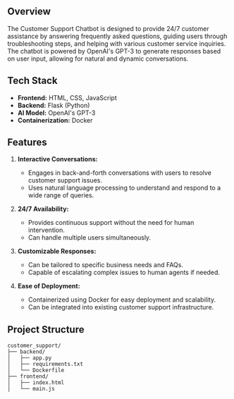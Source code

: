 ## Overview
The Customer Support Chatbot is designed to provide 24/7 customer assistance by answering frequently asked questions, guiding users through troubleshooting steps, and helping with various customer service inquiries. The chatbot is powered by OpenAI's GPT-3 to generate responses based on user input, allowing for natural and dynamic conversations.

## Tech Stack
- **Frontend:** HTML, CSS, JavaScript
- **Backend:** Flask (Python)
- **AI Model:** OpenAI's GPT-3
- **Containerization:** Docker

## Features
1. **Interactive Conversations:**
   - Engages in back-and-forth conversations with users to resolve customer support issues.
   - Uses natural language processing to understand and respond to a wide range of queries.

2. **24/7 Availability:**
   - Provides continuous support without the need for human intervention.
   - Can handle multiple users simultaneously.

3. **Customizable Responses:**
   - Can be tailored to specific business needs and FAQs.
   - Capable of escalating complex issues to human agents if needed.

4. **Ease of Deployment:**
   - Containerized using Docker for easy deployment and scalability.
   - Can be integrated into existing customer support infrastructure.

## Project Structure
```plaintext
customer_support/
├── backend/
│   ├── app.py
│   ├── requirements.txt
│   └── Dockerfile
├── frontend/
│   ├── index.html
│   └── main.js
